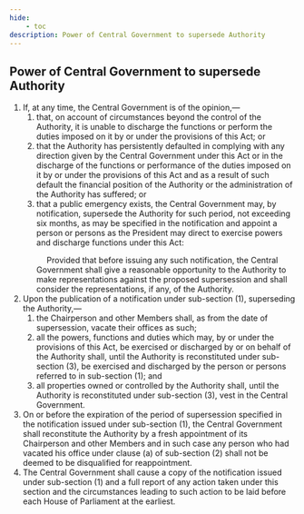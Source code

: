 ```yaml
---
hide:
    - toc
description: Power of Central Government to supersede Authority
---
```


## Power of Central Government to supersede Authority


1. If, at any time, the Central Government is of the opinion,—
    1. that, on account of circumstances beyond the control of the Authority, it is unable to discharge the functions or perform the duties imposed on it by or under the provisions of this Act; or
    2. that the Authority has persistently defaulted in complying with any direction given by the Central Government under this Act or in the discharge of the functions or performance of the duties imposed on it by or under the provisions of this Act and as a result of such default the financial position of the Authority or the administration of the Authority has suffered; or
    3. that a public emergency exists, the Central Government may, by notification, supersede the Authority for such period, not exceeding six months, as may be specified in the notification and appoint a person or persons as the President may direct to exercise powers and discharge functions under this Act: </p>&emsp; Provided that before issuing any such notification, the Central Government shall give a reasonable opportunity to the Authority to make representations against the proposed supersession and shall consider the representations, if any, of the Authority.
2. Upon the publication of a notification under sub-section (1), superseding the Authority,—
    1. the Chairperson and other Members shall, as from the date of supersession, vacate their offices as such;
    2. all the powers, functions and duties which may, by or under the provisions of this Act, be exercised or discharged by or on behalf of the Authority shall, until the Authority is reconstituted under sub-section (3), be exercised and discharged by the person or persons referred to in sub-section (1); and
    3. all properties owned or controlled by the Authority shall, until the Authority is reconstituted under sub-section (3), vest in the Central Government.
3. On or before the expiration of the period of supersession specified in the notification issued under sub-section (1), the Central Government shall reconstitute the Authority by a fresh appointment of its Chairperson and other Members and in such case any person who had vacated his office under clause (a) of sub-section (2) shall not be deemed to be disqualified for reappointment.
4. The Central Government shall cause a copy of the notification issued under sub-section (1) and a full report of any action taken under this section and the circumstances leading to such action to be laid before each House of Parliament at the earliest.
